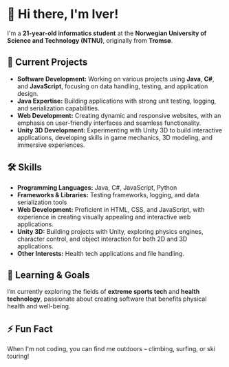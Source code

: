 # 👋 Hi there, I'm Iver!

I'm a **21-year-old informatics student** at the **Norwegian University of Science and Technology (NTNU)**, originally from **Tromsø**.

## 🔭 Current Projects
- **Software Development:** Working on various projects using **Java**, **C#**, and **JavaScript**, focusing on data handling, testing, and application design.
- **Java Expertise:** Building applications with strong unit testing, logging, and serialization capabilities.
- **Web Development:** Creating dynamic and responsive websites, with an emphasis on user-friendly interfaces and seamless functionality.
- **Unity 3D Development:** Experimenting with Unity 3D to build interactive applications, developing skills in game mechanics, 3D modeling, and immersive experiences.

## 🛠️ Skills
- **Programming Languages:** Java, C#, JavaScript, Python
- **Frameworks & Libraries:** Testing frameworks, logging, and data serialization tools
- **Web Development:** Proficient in HTML, CSS, and JavaScript, with experience in creating visually appealing and interactive web applications.
- **Unity 3D:** Building projects with Unity, exploring physics engines, character control, and object interaction for both 2D and 3D applications.
- **Other Interests:** Health tech applications and file handling.

## 🌱 Learning & Goals
I’m currently exploring the fields of **extreme sports tech** and **health technology**, passionate about creating software that benefits physical health and well-being.

## ⚡ Fun Fact
When I'm not coding, you can find me outdoors – climbing, surfing, or ski touring!

<!---
iveroh/iveroh is a ✨ special ✨ repository because its `README.md` (this file) appears on your GitHub profile.
You can click the Preview link to take a look at your changes.
--->
